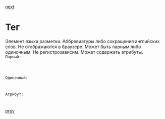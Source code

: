 <a href="07.md">next</a>

<h1>Тег</h1>

<div>
    Элемент языка разметки. Аббревиатуры либо сокращения английских слов. Не отображаются в браузере.
    Может быть парным либо одиночным. Не регистрозависим. Может содержать атрибуты.

<code>
Парный:
<p></p>

Одиночный:
<br>

Атрибут:
<p class="" id="" style=""></p></code>
</div>
<a href="05.md">prev</a>